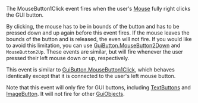The MouseButton1Click event fires when the user's [Mouse](https://developer.roblox.com/en-us/api-reference/class/Mouse) fully right clicks the GUI button.

By clicking, the mouse has to be in bounds of the button and has to be pressed down and up again before this event fires. If the mouse leaves the bounds of the button and is released, the even will not fire. If you would like to avoid this limitation, you can use [GuiButton.MouseButton2Down](https://developer.roblox.com/en-us/api-reference/event/GuiButton/MouseButton2Down) and `MouseButton2Up`. These events are similar, but will fire whenever the user pressed their left mouse down or up, respectively.

This event is similar to [GuiButton.MouseButton1Click](https://developer.roblox.com/en-us/api-reference/event/GuiButton/MouseButton1Click), which behaves identically except that it is connected to the user's left mouse button.

Note that this event will only fire for GUI buttons, including [TextButtons](https://developer.roblox.com/en-us/api-reference/class/TextButton) and [ImageButton](https://developer.roblox.com/en-us/api-reference/class/ImageButton). It will not fire for other [GuiObjects](https://developer.roblox.com/en-us/api-reference/class/GuiObject).
